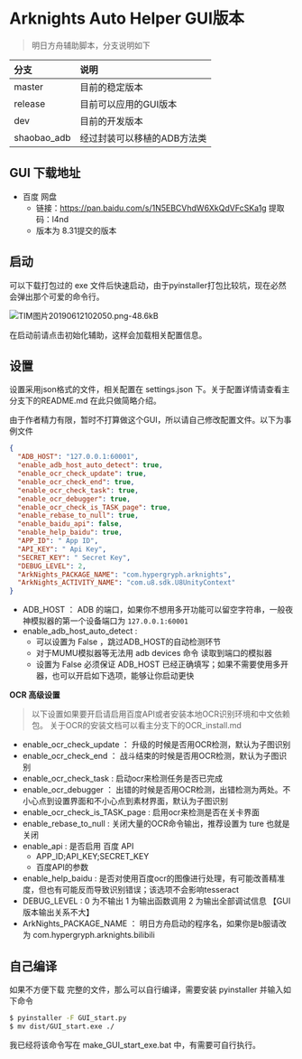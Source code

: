 # Arknights Auto Helper GUI版本
> 明日方舟辅助脚本，分支说明如下

| 分支    | 说明    |
|:----|:----|
| master |目前的稳定版本|
|release |目前可以应用的GUI版本|
| dev |目前的开发版本|
| shaobao_adb |经过封装可以移植的ADB方法类|

## GUI 下载地址

- 百度 网盘
    - 链接：https://pan.baidu.com/s/1N5EBCVhdW6XkQdVFcSKa1g  提取码：l4nd 
    - 版本为 8.31提交的版本

## 启动

可以下载打包过的 exe 文件后快速启动，由于pyinstaller打包比较坑，现在必然会弹出那个可爱的命令行。

![TIM图片20190612102050.png-48.6kB][2]

在启动前请点击初始化辅助，这样会加载相关配置信息。


## 设置

设置采用json格式的文件，相关配置在 settings.json 下。关于配置详情请查看主分支下的README.md
在此只做简略介绍。

由于作者精力有限，暂时不打算做这个GUI，所以请自己修改配置文件。以下为事例文件

```json
{
  "ADB_HOST": "127.0.0.1:60001",
  "enable_adb_host_auto_detect": true,
  "enable_ocr_check_update": true,
  "enable_ocr_check_end": true,
  "enable_ocr_check_task": true,
  "enable_ocr_debugger": true,
  "enable_ocr_check_is_TASK_page": true,
  "enable_rebase_to_null": true,
  "enable_baidu_api": false,
  "enable_help_baidu": true,
  "APP_ID": " App ID",
  "API_KEY": " Api Key",
  "SECRET_KEY": " Secret Key",
  "DEBUG_LEVEL": 2,
  "ArkNights_PACKAGE_NAME": "com.hypergryph.arknights",
  "ArkNights_ACTIVITY_NAME": "com.u8.sdk.U8UnityContext"
}
```

- ADB_HOST ： ADB 的端口，如果你不想用多开功能可以留空字符串，一般夜神模拟器的第一个设备端口为 `127.0.0.1:60001`
- enable_adb_host_auto_detect : 
     - 可以设置为 False ，跳过ADB_HOST的自动检测环节
     - 对于MUMU模拟器等无法用 adb devices 命令 读取到端口的模拟器
     - 设置为 False 必须保证 ADB_HOST 已经正确填写；如果不需要使用多开器，也可以开启如下选项，能够让你启动更快


**OCR 高级设置**
> 以下设置如果要开启请启用百度API或者安装本地OCR识别环境和中文依赖包。
关于OCR的安装文档可以看主分支下的OCR_install.md

- enable_ocr_check_update ： 升级的时候是否用OCR检测，默认为子图识别
- enable_ocr_check_end ： 战斗结束的时候是否用OCR检测，默认为子图识别
- enable_ocr_check_task : 启动ocr来检测任务是否已完成
- enable_ocr_debugger ： 出错的时候是否用OCR检测，出错检测为两处。不小心点到设置界面和不小心点到素材界面，默认为子图识别
- enable_ocr_check_is_TASK_page : 启用ocr来检测是否在关卡界面
- enable_rebase_to_null : 关闭大量的OCR命令输出，推荐设置为 ture 也就是关闭
- enable_api : 是否启用 百度 API
    - APP_ID;API_KEY;SECRET_KEY
    - 百度API的参数
- enable_help_baidu : 是否对使用百度ocr的图像进行处理，有可能改善精准度，但也有可能反而导致识别错误；该选项不会影响tesseract
- DEBUG_LEVEL : 0 为不输出 1 为输出函数调用 2 为输出全部调试信息 【GUI版本输出关系不大】
- ArkNights_PACKAGE_NAME ： 明日方舟启动的程序名，如果你是b服请改为 com.hypergryph.arknights.bilibili

## 自己编译

如果不方便下载 完整的文件，那么可以自行编译，需要安装 pyinstaller 并输入如下命令
```bash
$ pyinstaller -F GUI_start.py
$ mv dist/GUI_start.exe ./
```
我已经将该命令写在 make_GUI_start_exe.bat 中，有需要可自行执行。

  [2]: http://static.zybuluo.com/shaobaobaoer/860t36w2ygsvet6sxn3lv3ty/TIM%E5%9B%BE%E7%89%8720190612102050.png
